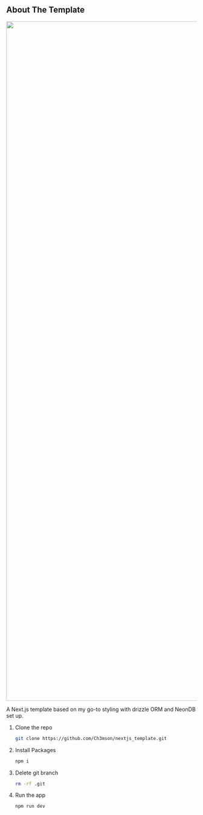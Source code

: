 ## About The Template
<p align="center">
  <img width="1798" alt="Screenshot 2025-03-20 at 9 29 28 PM" src="https://github.com/user-attachments/assets/77e54159-a425-4b0b-9f0b-0e96909959f9" />
</p>
A Next.js template based on my go-to styling with drizzle ORM and NeonDB set up.

1. Clone the repo
   ```sh
   git clone https://github.com/Ch3mson/nextjs_template.git
   ```
2. Install Packages
   ```sh
   npm i
   ```
3. Delete git branch
   ```sh
   rm -rf .git
   ```
4. Run the app
   ```sh
   npm run dev
   ```
